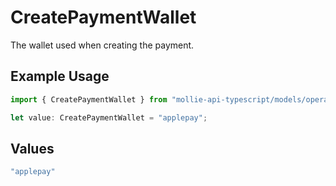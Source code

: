 # CreatePaymentWallet

The wallet used when creating the payment.

## Example Usage

```typescript
import { CreatePaymentWallet } from "mollie-api-typescript/models/operations";

let value: CreatePaymentWallet = "applepay";
```

## Values

```typescript
"applepay"
```